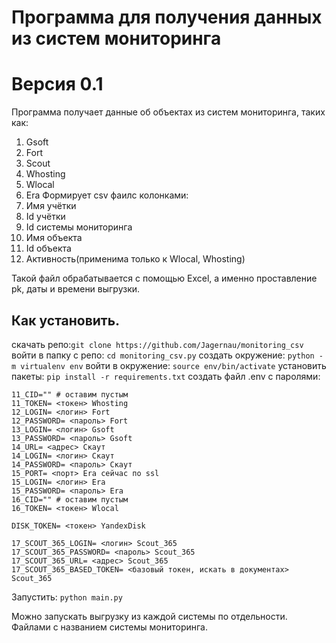 # Программа для получения данных из систем мониторинга
# Версия 0.1

Программа получает данные об объектах из систем мониторинга, таких как:
1. Gsoft
2. Fort
3. Scout
4. Whosting
5. Wlocal
6. Era
Формирует csv фаилс колонками:
1. Имя учётки
2. Id учётки
3. Id системы мониторинга
4. Имя объекта
5. Id объекта
6. Активность(применима только к Wlocal, Whosting)

Такой файл обрабатывается с помощью Excel, а именно проставление pk, даты и времени выгрузки.

## Как установить.
скачать репо:`git clone https://github.com/Jagernau/monitoring_csv`
войти в папку с репо: `cd monitoring_csv.py`
создать окружение: `python -m virtualenv env`
войти в окружение: `source env/bin/activate`
установить пакеты: `pip install -r requirements.txt`
создать файл .env с паролями:
```
11_CID="" # оставим пустым
11_TOKEN= <токен> Whosting
12_LOGIN= <логин> Fort
12_PASSWORD= <пароль> Fort
13_LOGIN= <логин> Gsoft
13_PASSWORD= <пароль> Gsoft
14_URL= <адрес> Скаут
14_LOGIN= <логин> Скаут
14_PASSWORD= <пароль> Скаут
15_PORT= <порт> Era сейчас по ssl
15_LOGIN= <логин> Era
15_PASSWORD= <пароль> Era
16_CID="" # оставим пустым
16_TOKEN= <токен> Wlocal

DISK_TOKEN= <токен> YandexDisk

17_SCOUT_365_LOGIN= <логин> Scout_365
17_SCOUT_365_PASSWORD= <пароль> Scout_365
17_SCOUT_365_URL= <адрес> Scout_365
17_SCOUT_365_BASED_TOKEN= <базовый токен, искать в документах> Scout_365
```
Запустить: `python main.py`

Можно запускать выгрузку из каждой системы по отдельности.
Файлами с названием системы мониторинга.
